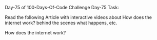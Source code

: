 Day-75 of 100-Days-Of-Code Challenge
Day-75 Task:

Read the following Article with interactive videos about How does the internet work? behind the scenes what happens, etc.

How does the internet work?